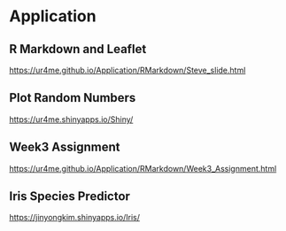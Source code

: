 # Application

## R Markdown and Leaflet
https://ur4me.github.io/Application/RMarkdown/Steve_slide.html

## Plot Random Numbers
https://ur4me.shinyapps.io/Shiny/

## Week3 Assignment
https://ur4me.github.io/Application/RMarkdown/Week3_Assignment.html

## Iris Species Predictor
https://jinyongkim.shinyapps.io/Iris/

